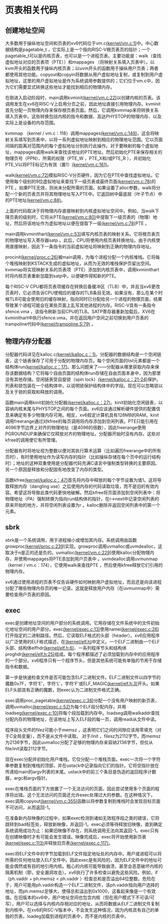 # 页表相关代码

## 创建地址空间
大多数用于操纵地址空间和页表的xv6代码位于vm.c[(kernel/vm.c:1)](https://github.com/mit-pdos/xv6-riscv/blob/riscv//kernel/vm.c#L1)中。中心数据结构是pagetable_t ，它实际上是一个指向RISC-V根页表页的指针；一个pagetable_t可以是内核页表，也可以是一个进程页表。主要功能是：walk（查找虚拟地址对应的页表项（PTE））和mappages （将映射关系填入页表中）。以kvm开头的函数用于操纵内核页表；以uvm开头的函数用于操纵用户页表；两者都使用其他功能。copyout和copyin将数据从用户虚拟地址复制，或复制到用户虚拟地址，这里的用户虚拟地址是作为系统调用参数提供的；它们位于vm.c中，因为它们需要显式转换这些地址才能找到相应的物理内存。

在刚进入启动阶段时，main调用kvminit[(kernel/vm.c:22)](https://github.com/mit-pdos/xv6-riscv/blob/riscv//kernel/vm.c#L22)以创建内核的页表。该调用发生在xv6在RISC-V上启用分页之前，因此地址直接引用物理内存。kvminit首先分配一页物理内存来保存根页表页面。然后，它调用kvmmap来将转换关系填入页表中。这些转换包括内核的指令和数据、高达PHYSTOP的物理内存、以及实际上是设备的内存范围。

kvmmap （kernel / vm.c：118）调用mappages[(kernel/vm.c:149)](https://github.com/mit-pdos/xv6-riscv/blob/riscv//kernel/vm.c#L22)，这会将映射关系填写到页表中，以将一系列虚拟地址映射到相应的物理地址范围。它以页面间隔的距离对范围内的每个虚拟地址分别执行此操作。对于要映射的每个虚拟地址，mappages调用walk来查找该地址的PTE地址。然后初始化PTE来保存相关的物理页号（PPN）、所需的权限（PTE\_W ，PTE\_X和/或PTE\_R ），并初始化PTE\_V以将PTE标记为有效（置1）[(kernel/vm.c:161)](https://github.com/mit-pdos/xv6-riscv/blob/riscv//kernel/vm.c#L161)。

walk[(kernel/vm.c:72)](https://github.com/mit-pdos/xv6-riscv/blob/riscv//kernel/vm.c#L72)模拟RISC-V分页硬件，因为它在PTE中查找虚拟地址。它使用每个级别的9位虚拟地址来查找下一级页表或最终页面[(kernel/vm.c:78)](https://github.com/mit-pdos/xv6-riscv/blob/riscv//kernel/vm.c#L78)的PTE 。如果PTE无效，则尚未分配所需的页面。如果设置了alloc参数，walk将分配一个新的页表页并将其物理地址写入PTE中。它返回树中最底层（叶子节点）中的PTE地址[(kernel/vm.c:88)](https://github.com/mit-pdos/xv6-riscv/blob/riscv//kernel/vm.c#L88)。

上面的代码取决于将物理内存直接映射到内核虚拟地址空间中。例如，当walk下降页表的级别时，它将从PTE[(kernel/vm.c:80)](https://github.com/mit-pdos/xv6-riscv/blob/riscv//kernel/vm.c#L80)中提取下一级页表的（物理）地址，然后将该地址作为虚拟地址以便在提取下一级[(kernel/vm.c:78)](https://github.com/mit-pdos/xv6-riscv/blob/riscv//kernel/vm.c#L78)PTE 。

main调用kvminithart[(kernel/vm.c:53)](https://github.com/mit-pdos/xv6-riscv/blob/riscv//kernel/vm.c#L53)填写内核页表的映射关系。它将根页表页的物理地址写入寄存器satp 。此后，CPU将使用内核页表转换地址。由于内核使用直接映射，因此下一条指令的当前虚拟地址将映射到正确的物理内存地址。

procinit[(kernel/proc.c:26)](https://github.com/mit-pdos/xv6-riscv/blob/riscv//kernel/proc.c#L26)被main调用，为每个进程分配一个内核堆栈。它将每个堆栈映射到KSTACK生成的虚拟地址，从而为无效的堆栈保护页留出空间。kvmmap将实现映射关系的页表项（PTE）添加到内核页表中，调用kvminithart时将内核页表重新加载到satp中，以便硬件得知新的PTE。

每个RISC-V CPU都将页表项缓存在转换后备缓冲区（TLB）中，并且当xv6更改页表时，它必须告诉CPU使相应的缓存的TLB条目无效。如果没有，那么在某个时候TLB可能会使用旧的缓存映射，指向同时已分配给另一个进程的物理页面，结果导致某个进程可能会在某些页面上乱写其他进程的内存。RISC-V具有一条指令sfence.vma ，该指令刷新当前CPU的TLB。SATP寄存器重新加载后，XV6在kvminithart中执行sfence.vma，并在返回用户空间之前切换到用户页表的trampoline代码中[(kernel/trampoline.S:79)](https://github.com/mit-pdos/xv6-riscv/blob/riscv//kernel/trampoline.S#L79) 。

## 物理内存分配器
分配器代码详见在kalloc.c[(kernel/kalloc.c：1)](https://github.com/mit-pdos/xv6-riscv/blob/riscv//kernel/kalloc.c#L1)。分配器的数据结构是一个空闲链表，这个链表保存了可用于分配的物理内存页。每个空闲页面的list元素都是一个结构体run[(kernel/kalloc.c：17)](https://github.com/mit-pdos/xv6-riscv/blob/riscv//kernel/kalloc.c#L17)。那么问题来了——分配器从哪里获取内存来保存该数据结构？它将每个自由页面的结构体run存储在自由页面本身中，因为那里没有其他存储。空闲链表受自旋锁（spin lock）[(kernel/kalloc.c：21-24)](https://github.com/mit-pdos/xv6-riscv/blob/riscv//kernel/kalloc.c#L21-L24)保护。列表和锁包装在一个结构体中，以说明锁保护结构体中的字段。现在可以忽略锁以及关于锁的获取和释放的调用。

函数main调用kinit初始化分配器[(kernel/kalloc.c：27)](https://github.com/mit-pdos/xv6-riscv/blob/riscv//kernel/kalloc.c#L27)。kinit初始化空闲链表，以容纳内核末尾与PHYSTOP之间的每个页面。xv6应该通过解析硬件提供的配置信息来确定有多少物理内存可用。相反，xv6假定计算机具有128MB的RAM。kinit调用freerange通过对kfree的每页调用将内存添加到空闲列表。PTE只能引用在4096字节边界上对齐的物理地址（是4096的倍数），因此freerange使用PGROUNDUP来确保它仅释放对齐的物理地址。分配器开始时没有内存。这些对kfree的调用使它有所管理。

分配器有时将地址视为整数以便对其执行算术运算（比如遍历freerange中的所有页时），有时使用地址作为读写内存的指针（比如操纵存储在每个页中的运行结构时）；地址的这种双重使用是分配器代码充满C语言中强制类型转换的主要原因。另一个原因是释放和分配固有地改变了内存的类型。

函数kfree[(kernel/kalloc.c：47)](https://github.com/mit-pdos/xv6-riscv/blob/riscv//kernel/kalloc.c#L47)首先将内存中释放的每个字节设置为值1。这将导致释放内存（dangling use）之后使用内存的代码读取垃圾，而不是旧的有效内容。希望这将导致此类代码更快地破解。然后kfree将页面添加到空闲列表中：将物理地址（PA）强制转换为指向run结构体的指针，在r->next中记录空闲列表的原来开始的地方，并将空闲列表设置为r 。kalloc删除并返回空闲列表中的第一个元素。

## sbrk
sbrk是一个系统调用，用于进程缩小或增加其内存。系统调用由函数growproc[(kernel/proc.c:239)](https://github.com/mit-pdos/xv6-riscv/blob/riscv//kernel/proc.c#L239)实现。growproc调用uvmalloc或uvmdealloc，这取决于n是正的还是负的。uvmalloc[(kernel/vm.c:229)](https://github.com/mit-pdos/xv6-riscv/blob/riscv//kernel/vm.c#L229)使用kalloc分配物理内存，并使用mappages将PTE添加到用户页表中 。uvmdealloc调用uvmunmap （kernel / vm.c：174），它使用walk来查找PTE ，然后使用kfree释放它们引用的物理内存。

xv6通过使用进程的页表不仅告诉硬件如何映射用户虚拟地址，而且还是向该进程分配了哪些物理内存页的唯一记录。这就是释放用户内存（在uvmunmap中）需要检查用户页表的原因。

## exec
exec是创建地址空间的用户部分的系统调用。它用存储在文件系统中的文件初始化地址空间的用户部分。exec[(kernel/exec.c:13)](https://github.com/mit-pdos/xv6-riscv/blob/riscv//kernel/exec.c#L13)使用namei[(kernel/exec.c:26)](https://github.com/mit-pdos/xv6-riscv/blob/riscv//kernel/exec.c#L26)打开指定的二进制路径。然后，它读取ELF格式的头部（header）。xv6应用程序以广泛使用的ELF格式描述，在[(kernel/elf.h)](https://github.com/mit-pdos/xv6-riscv/blob/riscv//kernel/elf.h)中定义。一个ELF二进制由一个ELF头部、结构体elfhdr[(kernel/elf.h:6)](https://github.com/mit-pdos/xv6-riscv/blob/riscv//kernel/elf.h#L6)、一系列程序节头和结构体proghdr[(kernel/elf.h:25)](https://github.com/mit-pdos/xv6-riscv/blob/riscv//kernel/elf.h#L25)组成。每个程序都描述了必须加载到内存中的应用程序的一个部分。xv6程序只有一个程序节头，但是其他系统可能有单独的节用于存储指令和数据。

第一步是快速检查文件是否可能包含ELF二进制文件。ELF二进制文件以四字节的魔数0x7F，字符'E'，字符'L'，字符'F'或ELF\_MAGIC[(kernel/elf.h:3)](https://github.com/mit-pdos/xv6-riscv/blob/riscv//kernel/elf.h#L3)开头。如果ELF头部具有正确的魔数，则exec认为二进制文件格式正确。

exec调用proc\_pagetable[(kernel/exec.c:38)](https://github.com/mit-pdos/xv6-riscv/blob/riscv//kernel/exec.c#L38)分配一个没有用户映射的新页表，调用uvmalloc[(kernel/exec.c:52)](https://github.com/mit-pdos/xv6-riscv/blob/riscv//kernel/exec.c#L52)为每个ELF段分配内存，并用loadseg[(kernel/exec.c:10)](https://github.com/mit-pdos/xv6-riscv/blob/riscv//kernel/exec.c#L10)将每个段加载到内存中。loadseg调用walkaddr查找分配内存的物理地址，在该地址上写入ELF段的每一页，调用readi从文件中读。

程序段头文件的filez可能小于memsz ，这表明它们之间的间隙应该用零填充（对于C全局变量），而不是从文件中读取。
对于/init ，filesz为2112字节，而memsz为2136字节，因此uvmalloc分配了足够的物理内存来容纳2136字节，但仅从file/init读取2112字节。

现在exec分配并初始化用户堆栈。它仅分配一个堆栈页面。exec一次将一个字符串参数复制到堆栈的顶部，并在ustack中记录指向它们的指针。它将空指针放在传递给main的argv列表的末尾。ustack中的前三个条目是伪造的返回程序计数器，argc和argv指针。

exec在堆栈页面的下方放置了一个无法访问的页面，因此尝试使用多个页面的程序将出错。这个无法访问的页面还允许exec处理过大的参数。在这种情况下，exec调用copyout[(kernel/vm.c:355)](https://github.com/mit-pdos/xv6-riscv/blob/riscv//kernel/vm.c#L355)函数以将参数复制到堆栈时会发现目标页面不可访问，从而返回-1。

在准备新内存映像的过程中，如果exec检测到诸如无效程序段之类的错误，它将跳转到bad标签处，释放新映像，并返回-1。exec必须等待释放旧映像，直到确定系统调用成功为止：如果旧映像不存在，则系统调用无法向其返回-1。exec只有在创建映像时才有可能会发生错误。映像完成后，exec将开始使用新页表[(kernel/exec.c:113)](https://github.com/mit-pdos/xv6-riscv/blob/riscv//kernel/exec.c#L113)并释放旧页表[(kernel/exec.c:117)](https://github.com/mit-pdos/xv6-riscv/blob/riscv//kernel/exec.c#L117)。

exec将ELF文件中的字节加载到ELF文件指定地址处的内存中。用户或进程可以将所需的任何地址放入ELF文件中。因此exec是有风险的，因为ELF文件中的地址可能会偶然或有目的地引用内核。粗心的内核可能导致崩溃，甚至会恶意破坏内核的隔离机制（即，安全漏洞攻击）。xv6执行了许多检查以避免这些风险。例如，if（ph.vaddr + ph.memsz < ph.vaddr ）检查总和是否溢出64位整数。危险在于，用户可能用ph.vaddr构造一个ELF二进制文件，该ph.vaddr指向用户选择的地址，而ph.memsz足够大，使得总和溢出到0x1000，这看起来像是一个有效值。在旧版本的xv6中，用户地址空间也包含内核（但在用户模式下不可读/可写），用户可以选择与内核内存相对应的地址，从而将数据从ELF二进制文件复制到内核中。在xv6的RISC-V版本中，不会发生这种情况，因为内核具有自己的单独的页表。loadeg加载到进程的页表中，而不是内核的页表中。


